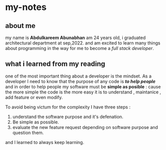 # my-notes
## about me 
my name is **Abdulkareem Abunabhan** am 24 years old, i graduated architectural department at sep,2022. and am excited to learn many things about programming in the way for me to become a *full stack developer*.

## what i learned from my reading
one of the most important thing about a developer is the mindset.
As a developer I need to know that the purpose of any code is ***to help people*** and in order to help people my software must be **simple as posible** : cause the more simple the code is the more easy it is to understand , maintanice , add feature or even modify. 

To avoid being victum for the complexity I have three steps :
1. understand the software purpose and it's defenation.
2. Be simple as possible.
3. evaluate the new feature request depending on software purpose and question them.

and I learned to always keep learning.